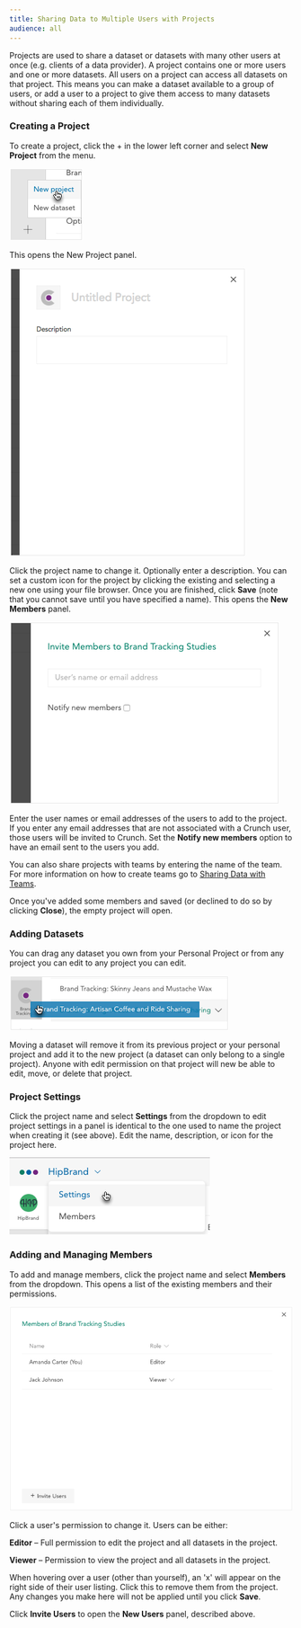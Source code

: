 ```yaml
---
title: Sharing Data to Multiple Users with Projects
audience: all
---
```


Projects are used to share a dataset or datasets with many other users at once (e.g. clients of a data provider). A project contains one or more users and one or more datasets. All users on a project can access all datasets on that project. This means you can make a dataset available to a group of users, or add a user to a project to give them access to many datasets without sharing each of them individually.

### Creating a Project

To create a project, click the + in the lower left corner and select **New Project** from the menu.

![](images/NewProject.png)

This opens the New Project panel.

![](images/NewProjectPanel.png)

Click the project name to change it. Optionally enter a description. You can set a custom icon for the project by clicking the existing and selecting a new one using your file browser. Once you are finished, click **Save** (note that you cannot save until you have specified a name). This opens the **New Members** panel.

![](images/ProjectAddMembers.png)

Enter the user names or email addresses of the users to add to the project. If you enter any email addresses that are not associated with a Crunch user, those users will be invited to Crunch. Set the **Notify new members** option to have an email sent to the users you add.

You can also share projects with teams by entering the name of the team. For more information on how to create teams go to [Sharing Data with Teams](crunch_team-management.html).

Once you've added some members and saved (or declined to do so by clicking **Close**), the empty project will open.

### Adding Datasets

You can drag any dataset you own from your Personal Project or from any project you can edit to any project you can edit.

![](images/ProjectsMoveDataset.png)

Moving a dataset will remove it from its previous project or your personal project and add it to the new project (a dataset can only belong to a single project). Anyone with edit permission on that project will new be able to edit, move, or delete that project.

### Project Settings

Click the project name and select **Settings** from the dropdown to edit project settings in a panel is identical to the one used to name the project when creating it (see above). Edit the name, description, or icon for the project here.

![](images/ProjectSettings.png)

### Adding and Managing Members

To add and manage members, click the project name and select **Members** from the dropdown. This opens a list of the existing members and their permissions.

![](images/ProjectsEditMembers.png)

Click a user's permission to change it. Users can be either:

**Editor** – Full permission to edit the project and all datasets in the project.

**Viewer** – Permission to view the project and all datasets in the project.

When hovering over a user (other than yourself), an 'x' will appear on the right side of their user listing. Click this to remove them from the project. Any changes you make here will not be applied until you click **Save**.

Click **Invite Users** to open the **New Users** panel, described above.
